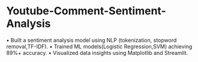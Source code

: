 # Youtube-Comment-Sentiment-Analysis
• Built a sentiment analysis model using NLP (tokenization, stopword removal,TF-IDF). • Trained ML models(Logistic Regression,SVM) achieving 89%+ accuracy. • Visualized data insights using Matplotlib and Streamlit.
